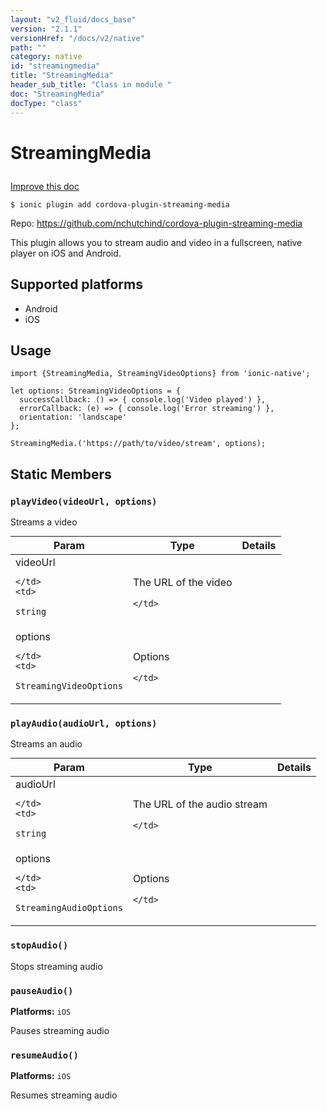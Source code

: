 ```yaml
---
layout: "v2_fluid/docs_base"
version: "2.1.1"
versionHref: "/docs/v2/native"
path: ""
category: native
id: "streamingmedia"
title: "StreamingMedia"
header_sub_title: "Class in module "
doc: "StreamingMedia"
docType: "class"
---
```








<h1 class="api-title">
  
  StreamingMedia
  

  

  

</h1>

<a class="improve-v2-docs" href="http://github.com/driftyco/ionic-native/edit/master/src/plugins/streaming-media.ts#L0">
  Improve this doc
</a>



<!-- decorators -->


<pre><code>$ ionic plugin add cordova-plugin-streaming-media</code></pre>
<p>Repo:
  <a href="https://github.com/nchutchind/cordova-plugin-streaming-media">
    https://github.com/nchutchind/cordova-plugin-streaming-media
  </a>
</p>

<!-- description -->

<p>This plugin allows you to stream audio and video in a fullscreen, native player on iOS and Android.</p>


<!-- @platforms tag -->
<h2>Supported platforms</h2>

<ul>
  <li>Android</li><li>iOS</li>
</ul>

<!-- @platforms tag end -->


<!-- @usage tag -->

<h2>Usage</h2>

<pre><code>import {StreamingMedia, StreamingVideoOptions} from &#39;ionic-native&#39;;

let options: StreamingVideoOptions = {
  successCallback: () =&gt; { console.log(&#39;Video played&#39;) },
  errorCallback: (e) =&gt; { console.log(&#39;Error streaming&#39;) },
  orientation: &#39;landscape&#39;
};

StreamingMedia.(&#39;https://path/to/video/stream&#39;, options);
</code></pre>




<!-- @property tags -->


<h2>Static Members</h2>

<div id="playVideo"></div>
<h3><code>playVideo(videoUrl,&nbsp;options)</code>
  
</h3>




Streams a video


<table class="table param-table" style="margin:0;">
  <thead>
  <tr>
    <th>Param</th>
    <th>Type</th>
    <th>Details</th>
  </tr>
  </thead>
  <tbody>
  
  <tr>
    <td>
      videoUrl
      
      
    </td>
    <td>
      
<code>string</code>
    </td>
    <td>
      <p>The URL of the video</p>

      
    </td>
  </tr>
  
  <tr>
    <td>
      options
      
      
    </td>
    <td>
      
<code>StreamingVideoOptions</code>
    </td>
    <td>
      <p>Options</p>

      
    </td>
  </tr>
  
  </tbody>
</table>







<div id="playAudio"></div>
<h3><code>playAudio(audioUrl,&nbsp;options)</code>
  
</h3>




Streams an audio


<table class="table param-table" style="margin:0;">
  <thead>
  <tr>
    <th>Param</th>
    <th>Type</th>
    <th>Details</th>
  </tr>
  </thead>
  <tbody>
  
  <tr>
    <td>
      audioUrl
      
      
    </td>
    <td>
      
<code>string</code>
    </td>
    <td>
      <p>The URL of the audio stream</p>

      
    </td>
  </tr>
  
  <tr>
    <td>
      options
      
      
    </td>
    <td>
      
<code>StreamingAudioOptions</code>
    </td>
    <td>
      <p>Options</p>

      
    </td>
  </tr>
  
  </tbody>
</table>







<div id="stopAudio"></div>
<h3><code>stopAudio()</code>
  
</h3>




Stops streaming audio










<div id="pauseAudio"></div>
<h3><code>pauseAudio()</code>
  
</h3>


<p>
  <b>Platforms:</b>
  <code>iOS</code>&nbsp;
  </p>



Pauses streaming audio










<div id="resumeAudio"></div>
<h3><code>resumeAudio()</code>
  
</h3>


<p>
  <b>Platforms:</b>
  <code>iOS</code>&nbsp;
  </p>



Resumes streaming audio











<!-- methods on the class -->



<!-- other classes -->

<!-- end other classes -->

<!-- interfaces -->

<!-- end interfaces -->

<!-- related link --><!-- end content block -->


<!-- end body block -->

